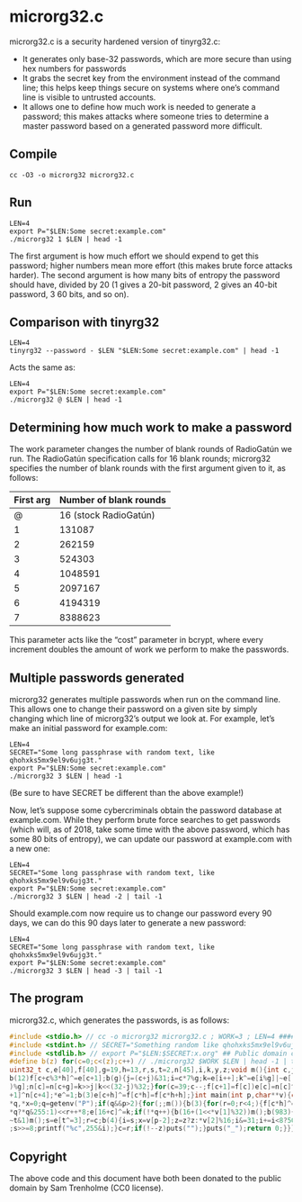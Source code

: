 # microrg32.c

microrg32.c is a security hardened version of tinyrg32.c:

* It generates only base-32 passwords, which are more secure than using
  hex numbers for passwords
* It grabs the secret key from the environment instead of the command
  line; this helps keep things secure on systems where one’s command 
  line is visible to untrusted accounts.
* It allows one to define how much work is needed to generate a password;
  this makes attacks where someone tries to determine a master password
  based on a generated password more difficult.

## Compile

```
cc -O3 -o microrg32 microrg32.c
```

## Run

```
LEN=4
export P="$LEN:Some secret:example.com"
./microrg32 1 $LEN | head -1
```

The first argument is how much effort we should expend to get this
password; higher numbers mean more effort (this makes brute force
attacks harder).  The second argument is how many bits of entropy the
password should have, divided by 20 (1 gives a 20-bit password, 2 gives
an 40-bit password, 3 60 bits, and so on).

## Comparison with tinyrg32

```
LEN=4
tinyrg32 --password - $LEN "$LEN:Some secret:example.com" | head -1
```

Acts the same as:

```
LEN=4
export P="$LEN:Some secret:example.com"
./microrg32 @ $LEN | head -1
```

## Determining how much work to make a password

The work parameter changes the number of blank rounds of RadioGatún we
run.  The RadioGatún specification calls for 16 blank rounds; microrg32
specifies the number of blank rounds with the first argument given
to it, as follows:

First arg | Number of blank rounds
----------|-----------------------
@         | 16 (stock RadioGatún)
1         | 131087
2         | 262159
3         | 524303
4         | 1048591
5         | 2097167
6         | 4194319
7         | 8388623

This parameter acts like the “cost” parameter in bcrypt, where every
increment doubles the amount of work we perform to make the passwords.

## Multiple passwords generated

microrg32 generates multiple passwords when run on the command line.  
This allows one to change their password on a given site by simply
changing which line of microrg32’s output we look at.  For example,
let’s make an initial password for example.com:

```
LEN=4
SECRET="Some long passphrase with random text, like qhohxks5mx9el9v6ujg3t."
export P="$LEN:Some secret:example.com"
./microrg32 3 $LEN | head -1
```

(Be sure to have SECRET be different than the above example!)

Now, let’s suppose some cybercriminals obtain the password database
at example.com.  While they perform brute force searches to get passwords
(which will, as of 2018, take some time with the above password, which has 
some 80 bits of entropy), we can update our password at example.com with
a new one:

```
LEN=4
SECRET="Some long passphrase with random text, like qhohxks5mx9el9v6ujg3t."
export P="$LEN:Some secret:example.com"
./microrg32 3 $LEN | head -2 | tail -1
```

Should example.com now require us to change our password every 90 days,
we can do this 90 days later to generate a new password:

```
LEN=4
SECRET="Some long passphrase with random text, like qhohxks5mx9el9v6ujg3t."
export P="$LEN:Some secret:example.com"
./microrg32 3 $LEN | head -3 | tail -1
```

## The program

microrg32.c, which generates the passwords, is as follows:

```c
#include <stdio.h> // cc -o microrg32 microrg32.c ; WORK=3 ; LEN=4 #######
#include <stdint.h> // SECRET="Something random like qhohxks5mx9el9v6ujg3"
#include <stdlib.h> // export P="$LEN:$SECRET:x.org" ## Public domain code
#define b(z) for(c=0;c<(z);c++) // ./microrg32 $WORK $LEN | head -1 | tail
uint32_t c,e[40],f[40],g=19,h=13,r,s,t=2,n[45],i,k,y,z;void m(){int c,j=0;
b(12)f[c+c%3*h]^=e[c+1];b(g){j=(c+j)&31;i=c*7%g;k=e[i++];k^=e[i%g]|~e[(i+1
)%g];n[c]=n[c+g]=k>>j|k<<(32-j)%32;}for(c=39;c--;f[c+1]=f[c])e[c]=n[c]^n[c
+1]^n[c+4];*e^=1;b(3)e[c+h]^=f[c*h]=f[c*h+h];}int main(int p,char**v){char
*q,*x=0;q=getenv("P");if(q&&p>2){for(;;m()){b(3){for(r=0;r<4;){f[c*h]^=k=(
*q?*q&255:1)<<r++*8;e[16+c]^=k;if(!*q++){b(16+(1<<*v[1]%32))m();b(983){if(
~t&1)m();s=e[t^=3];r=c;b(4){i=s;x=v[p-2];z=z?z:*v[2]%16;i&=31;i+=i<8?50:89
;s>>=8;printf("%c",255&i);}c=r;if(!--z)puts("");}puts("_");return 0;}}}}}}
```

## Copyright

The above code and this document have both been donated to the public
domain by Sam Trenholme (CC0 license).

